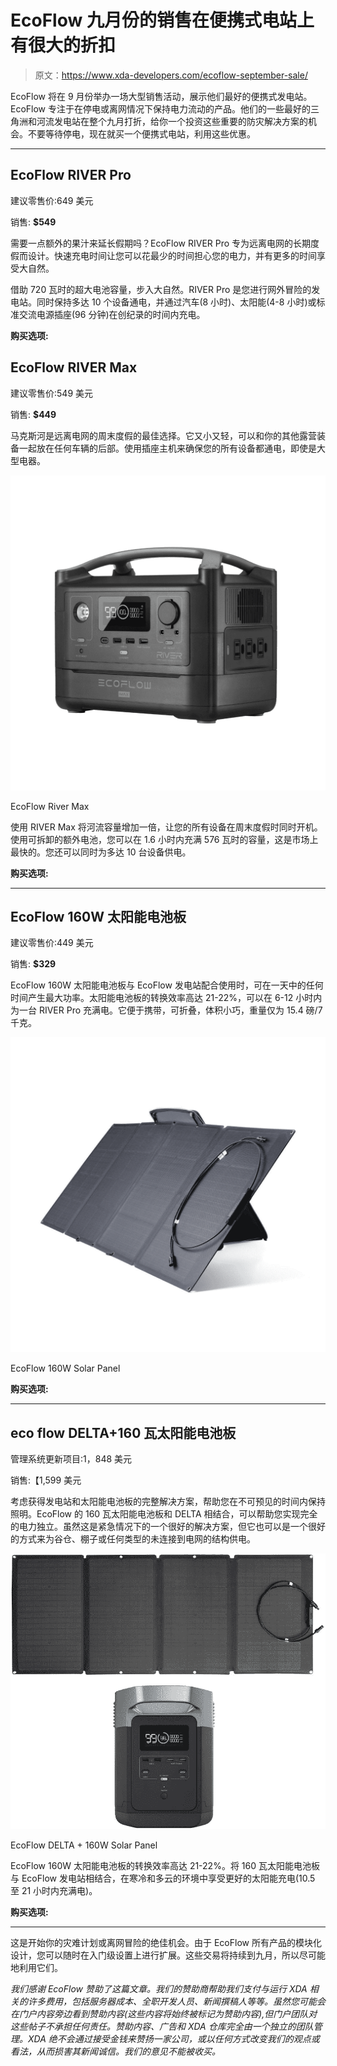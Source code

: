 # EcoFlow 九月份的销售在便携式电站上有很大的折扣

> 原文：<https://www.xda-developers.com/ecoflow-september-sale/>

EcoFlow 将在 9 月份举办一场大型销售活动，展示他们最好的便携式发电站。EcoFlow 专注于在停电或离网情况下保持电力流动的产品。他们的一些最好的三角洲和河流发电站在整个九月打折，给你一个投资这些重要的防灾解决方案的机会。不要等待停电，现在就买一个便携式电站，利用这些优惠。

* * *

## **EcoFlow RIVER Pro**

建议零售价:649 美元

销售: **$549**

需要一点额外的果汁来延长假期吗？EcoFlow RIVER Pro 专为远离电网的长期度假而设计。快速充电时间让您可以花最少的时间担心您的电力，并有更多的时间享受大自然。

借助 720 瓦时的超大电池容量，步入大自然。RIVER Pro 是您进行网外冒险的发电站。同时保持多达 10 个设备通电，并通过汽车(8 小时)、太阳能(4-8 小时)或标准交流电源插座(96 分钟)在创纪录的时间内充电。

**购买选项:**

## EcoFlow RIVER Max

建议零售价:549 美元

销售: **$449**

马克斯河是远离电网的周末度假的最佳选择。它又小又轻，可以和你的其他露营装备一起放在任何车辆的后部。使用插座主机来确保您的所有设备都通电，即使是大型电器。

 <picture>![](img/46d38113b1804e1bff7b1c9f462f79ba.png)</picture> 

EcoFlow River Max

使用 RIVER Max 将河流容量增加一倍，让您的所有设备在周末度假时同时开机。使用可拆卸的额外电池，您可以在 1.6 小时内充满 576 瓦时的容量，这是市场上最快的。您还可以同时为多达 10 台设备供电。

**购买选项:**

* * *

## **EcoFlow 160W 太阳能电池板**

建议零售价:449 美元

销售: **$329**

EcoFlow 160W 太阳能电池板与 EcoFlow 发电站配合使用时，可在一天中的任何时间产生最大功率。太阳能电池板的转换效率高达 21-22%，可以在 6-12 小时内为一台 RIVER Pro 充满电。它便于携带，可折叠，体积小巧，重量仅为 15.4 磅/7 千克。

 <picture>![](img/84d830fb6ebf1b0bc1d66fb018639ca3.png)</picture> 

EcoFlow 160W Solar Panel

**购买选项:**

* * *

## eco flow DELTA+160 瓦太阳能电池板

管理系统更新项目:1，848 美元

销售:【1,599 美元

考虑获得发电站和太阳能电池板的完整解决方案，帮助您在不可预见的时间内保持照明。EcoFlow 的 160 瓦太阳能电池板和 DELTA 相结合，可以帮助您实现完全的电力独立。虽然这是紧急情况下的一个很好的解决方案，但它也可以是一个很好的方式来为谷仓、棚子或任何类型的未连接到电网的结构供电。

 <picture>![EcoFlow DELTA + 160W Solar Panel](img/ff6ba6f142ede494af708248d434e8df.png)</picture> 

EcoFlow DELTA + 160W Solar Panel

EcoFlow 160W 太阳能电池板的转换效率高达 21-22%。将 160 瓦太阳能电池板与 EcoFlow 发电站相结合，在寒冷和多云的环境中享受更好的太阳能充电(10.5 至 21 小时内充满电)。

**购买选项:**

* * *

这是开始你的灾难计划或离网冒险的绝佳机会。由于 EcoFlow 所有产品的模块化设计，您可以随时在入门级设置上进行扩展。这些交易将持续到九月，所以尽可能地利用它们。

*我们感谢 EcoFlow 赞助了这篇文章。我们的赞助商帮助我们支付与运行 XDA 相关的许多费用，包括服务器成本、全职开发人员、新闻撰稿人等等。虽然您可能会在门户内容旁边看到赞助内容(这些内容将始终被标记为赞助内容),但门户团队对这些帖子不承担任何责任。赞助内容、广告和 XDA 仓库完全由一个独立的团队管理。XDA 绝不会通过接受金钱来赞扬一家公司，或以任何方式改变我们的观点或看法，从而损害其新闻诚信。我们的意见不能被收买。*
